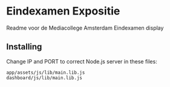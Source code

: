 <h1>Eindexamen Expositie</h1>
<p>Readme voor de Mediacollege Amsterdam Eindexamen display</p>

<h2>Installing</h2>
<p>Change IP and PORT to correct Node.js server in these files:</p>
<code>app/assets/js/lib/main.lib.js<br>dashboard/js/lib/main.lib.js</code>
